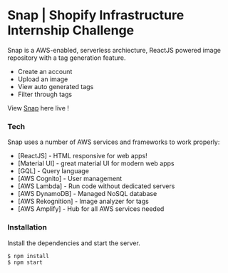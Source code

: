 # Snap | Shopify Infrastructure Internship Challenge

Snap is a AWS-enabled, serverless archiecture, ReactJS powered image repository with a tag generation feature.

- Create an account
- Upload an image
- View auto generated tags
- Filter through tags

View [Snap](https://master.d1plqkwnbsj6q8.amplifyapp.com/) here live !

### Tech

Snap uses a number of AWS services and frameworks to work properly:

- [ReactJS] - HTML responsive for web apps!
- [Material UI] - great material UI for modern web apps
- [GQL] - Query language
- [AWS Cognito] - User management
- [AWS Lambda] - Run code without dedicated servers
- [AWS DynamoDB] - Managed NoSQL database
- [AWS Rekognition] - Image analyzer for tags
- [AWS Amplify] - Hub for all AWS services needed

### Installation

Install the dependencies and start the server.

```sh
$ npm install
$ npm start
```
